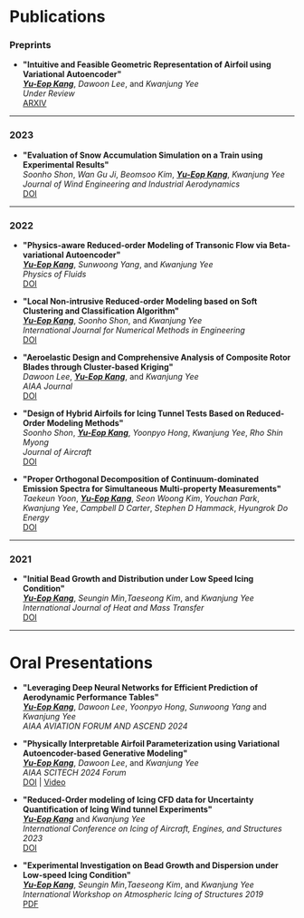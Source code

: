 # **Publications**

### Preprints
- **"Intuitive and Feasible Geometric Representation of Airfoil using Variational Autoencoder"**  
  <u>***Yu-Eop Kang***</u>, *Dawoon Lee*, and *Kwanjung Yee*  
  *Under Review*  
  [ARXIV](https://arxiv.org/abs/2311.10921)

---
### 2023

- **"Evaluation of Snow Accumulation Simulation on a Train using Experimental Results"**  
  *Soonho Shon*, *Wan Gu Ji*, *Beomsoo Kim*, <u>***Yu-Eop Kang***</u>, *Kwanjung Yee*   
  *Journal of Wind Engineering and Industrial Aerodynamics*   
  [DOI](https://doi.org/10.1016/j.jweia.2022.105275)

---

### 2022

- **"Physics-aware Reduced-order Modeling of Transonic Flow via Beta-variational Autoencoder"**  
  <u>***Yu-Eop Kang***</u>, *Sunwoong Yang*, and *Kwanjung Yee*  
  *Physics of Fluids*  
  [DOI](https://doi.org/10.1063/5.0097740)

- **"Local Non-intrusive Reduced-order Modeling based on Soft Clustering and Classification Algorithm"**  
  <u>***Yu-Eop Kang***</u>, *Soonho Shon*, and *Kwanjung Yee*  
  *International Journal for Numerical Methods in Engineering*  
  [DOI](https://doi.org/10.1002/nme.6934) 

- **"Aeroelastic Design and Comprehensive Analysis of Composite Rotor Blades through Cluster-based Kriging"**  
  *Dawoon Lee*, <u>***Yu-Eop Kang***</u>, and *Kwanjung Yee*  
  *AIAA Journal*  
  [DOI](https://doi.org/10.2514/1.J061820)


- **"Design of Hybrid Airfoils for Icing Tunnel Tests Based on Reduced-Order Modeling Methods"**  
  *Soonho Shon*, <u>***Yu-Eop Kang***</u>, *Yoonpyo Hong*, *Kwanjung Yee*, *Rho Shin Myong*  
  *Journal of Aircraft*  
  [DOI](https://doi.org/10.2514/1.C036435)

- **"Proper Orthogonal Decomposition of Continuum-dominated Emission Spectra for Simultaneous Multi-property Measurements"**  
  *Taekeun Yoon*, <u>***Yu-Eop Kang***</u>, *Seon Woong Kim*, *Youchan Park*, *Kwanjung Yee*, *Campbell D Carter*, *Stephen D Hammack*, *Hyungrok Do*   
  *Energy*  
  [DOI](https://doi.org/10.1016/j.energy.2022.124458)

---

### 2021

- **"Initial Bead Growth and Distribution under Low Speed Icing Condition"**  
  <u>***Yu-Eop Kang***</u>, *Seungin Min*,*Taeseong Kim*, and *Kwanjung Yee*  
  *International Journal of Heat and Mass Transfer*  
  [DOI](https://doi.org/10.1016/j.ijheatmasstransfer.2019.119115)

  
---

# **Oral Presentations**
- **"Leveraging Deep Neural Networks for Efficient Prediction of Aerodynamic Performance Tables"**  
  <u>***Yu-Eop Kang***</u>, *Dawoon Lee*, *Yoonpyo Hong*, *Sunwoong Yang* and *Kwanjung Yee*  
  *AIAA AVIATION FORUM AND ASCEND 2024*   


- **"Physically Interpretable Airfoil Parameterization using Variational Autoencoder-based Generative Modeling"**  
  <u>***Yu-Eop Kang***</u>, *Dawoon Lee*, and *Kwanjung Yee*  
  *AIAA SCITECH 2024 Forum*  
  [DOI](https://doi.org/10.2514/6.2024-0685) | [Video](#)

- **"Reduced-Order modeling of Icing CFD data for Uncertainty Quantification of Icing Wind tunnel Experiments"**  
  <u>***Yu-Eop Kang***</u> and *Kwanjung Yee*  
  *International Conference on Icing of Aircraft, Engines, and Structures 2023*   
  [DOI](https://doi.org/10.4271/2023-01-1472) 


- **"Experimental Investigation on Bead Growth and Dispersion under Low-speed Icing Condition"**  
  <u>***Yu-Eop Kang***</u>, *Seungin Min*,*Taeseong Kim*, and *Kwanjung Yee*  
  *International Workshop on Atmospheric Icing of Structures 2019*  
  [PDF](#) 
